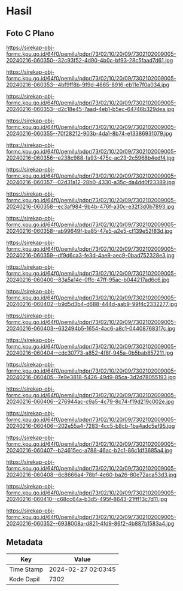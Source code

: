 # Hasil

## Foto C Plano

https://sirekap-obj-formc.kpu.go.id/64f0/pemilu/pdpr/73/02/10/20/09/7302102009005-20240216-060350--32c93f52-4d90-4b0c-bf93-28c5faad7d61.jpg

https://sirekap-obj-formc.kpu.go.id/64f0/pemilu/pdpr/73/02/10/20/09/7302102009005-20240216-060353--4bf9ff8b-9f9d-4665-8916-eb11e7f0a034.jpg

https://sirekap-obj-formc.kpu.go.id/64f0/pemilu/pdpr/73/02/10/20/09/7302102009005-20240216-060353--d2c18e45-7aad-4eb1-b5ec-64746b329dea.jpg

https://sirekap-obj-formc.kpu.go.id/64f0/pemilu/pdpr/73/02/10/20/09/7302102009005-20240216-060355--70f28212-903b-4da1-8b74-e13386931079.jpg

https://sirekap-obj-formc.kpu.go.id/64f0/pemilu/pdpr/73/02/10/20/09/7302102009005-20240216-060356--e238c988-fa93-475c-ac23-2c5968b4edf4.jpg

https://sirekap-obj-formc.kpu.go.id/64f0/pemilu/pdpr/73/02/10/20/09/7302102009005-20240216-060357--02d31a12-28b0-4330-a35c-da4dd0f23389.jpg

https://sirekap-obj-formc.kpu.go.id/64f0/pemilu/pdpr/73/02/10/20/09/7302102009005-20240216-060358--ec3af984-9b4b-476f-a30c-e32f3d0b7893.jpg

https://sirekap-obj-formc.kpu.go.id/64f0/pemilu/pdpr/73/02/10/20/09/7302102009005-20240216-060358--ab99649f-ba85-47e5-a2e5-cf139e52f83d.jpg

https://sirekap-obj-formc.kpu.go.id/64f0/pemilu/pdpr/73/02/10/20/09/7302102009005-20240216-060359--df9d6ca3-fe3d-4ae9-aec9-0bad752328e3.jpg

https://sirekap-obj-formc.kpu.go.id/64f0/pemilu/pdpr/73/02/10/20/09/7302102009005-20240216-060400--83a5a14e-0ffc-47ff-95ac-b044217ad6c6.jpg

https://sirekap-obj-formc.kpu.go.id/64f0/pemilu/pdpr/73/02/10/20/09/7302102009005-20240216-060402--b9d5d3b4-d688-444d-aab9-99f4c2332277.jpg

https://sirekap-obj-formc.kpu.go.id/64f0/pemilu/pdpr/73/02/10/20/09/7302102009005-20240216-060403--632494b5-1654-4ac6-a8c1-04408768317c.jpg

https://sirekap-obj-formc.kpu.go.id/64f0/pemilu/pdpr/73/02/10/20/09/7302102009005-20240216-060404--cdc30773-a852-4f8f-945a-0b5bab857211.jpg

https://sirekap-obj-formc.kpu.go.id/64f0/pemilu/pdpr/73/02/10/20/09/7302102009005-20240216-060405--7e9e3818-5426-49d9-85ca-3d2d78055193.jpg

https://sirekap-obj-formc.kpu.go.id/64f0/pemilu/pdpr/73/02/10/20/09/7302102009005-20240216-060406--276944ac-c9a5-4c79-8c74-f19d219c002e.jpg

https://sirekap-obj-formc.kpu.go.id/64f0/pemilu/pdpr/73/02/10/20/09/7302102009005-20240216-060406--202e55a4-7283-4cc5-b8cb-1ba4adc5ef95.jpg

https://sirekap-obj-formc.kpu.go.id/64f0/pemilu/pdpr/73/02/10/20/09/7302102009005-20240216-060407--b24615ec-a788-46ac-b2c1-86c1df3685a4.jpg

https://sirekap-obj-formc.kpu.go.id/64f0/pemilu/pdpr/73/02/10/20/09/7302102009005-20240216-060408--6c8666a4-78bf-4e60-ba26-80e72aca53d3.jpg

https://sirekap-obj-formc.kpu.go.id/64f0/pemilu/pdpr/73/02/10/20/09/7302102009005-20240216-060410--c68cc64a-b3d5-495f-8643-21fff13c7d11.jpg

https://sirekap-obj-formc.kpu.go.id/64f0/pemilu/pdpr/73/02/10/20/09/7302102009005-20240216-060352--6938008a-d821-4fd9-86f2-4b887b1583a4.jpg


## Metadata

| Key        | Value               |
| ---------- | ------------------- |
| Time Stamp | 2024-02-27 02:03:45 |
| Kode Dapil | 7302                |



